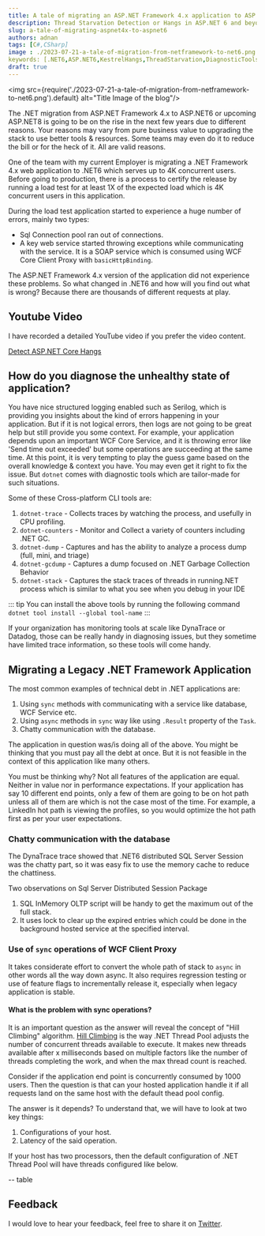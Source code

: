 ```yaml
---
title: A tale of migrating an ASP.NET Framework 4.x application to ASP.NET 6
description: Thread Starvation Detection or Hangs in ASP.NET 6 and beyond are tricky and require understanding of few concepts and tools. If you migrating an ASP.NET Framework 4.x application to .NET6+ and con not convert all paths to async then you should definitely keep reading.
slug: a-tale-of-migrating-aspnet4x-to-aspnet6
authors: adnan 
tags: [C#,CSharp]
image : ./2023-07-21-a-tale-of-migration-from-netframework-to-net6.png
keywords: [.NET6,ASP.NET6,KestrelHangs,ThreadStarvation,DiagnosticTools]
draft: true
---
```

<head>

<meta property="og:image:width" content="1200"/>
<meta property="og:image:height" content="670"/>  
<meta name="twitter:creator" content="@madnan_rafiq" />
</head>

<img src={require('./2023-07-21-a-tale-of-migration-from-netframework-to-net6.png').default} alt="Title Image of the blog"/>

The .NET migration from ASP.NET Framework 4.x to ASP.NET6 or upcoming ASP.NET8 is going
to be on the rise in the next few years due to different reasons. 
Your reasons may vary from pure business value to upgrading the stack to use better tools & resources.
Some teams may even do it to reduce the bill or for the heck of it.
All are valid reasons.

One of the team with my current Employer is migrating a .NET Framework 4.x web application to .NET6
which serves up to 4K concurrent users. 
Before going to production,
there is a process
to certify the release
by running a load test for at least 1X of the expected load which is 4K concurrent users in this application.

During the load test application started to experience a huge number of errors, mainly two types:
- Sql Connection pool ran out of connections.
- A key web service started throwing exceptions while communicating with the service. It is a SOAP service which is consumed using WCF Core Client Proxy with `basicHttpBinding`.

The ASP.NET Framework 4.x version of the application did not experience these problems.
So what changed in .NET6 and how will you find out what is wrong?
Because there are thousands of different requests at play.

## Youtube Video

I have recorded a detailed YouTube video if you prefer the video content.

[Detect ASP.NET Core Hangs](https://youtu.be/Fz6UfmqxuCM)

<!--truncate-->

## How do you diagnose the unhealthy state of application?

You have nice structured logging enabled such as Serilog,
which is providing you insights about the kind of errors happening in your application.
But if it is not logical errors, then logs are not going to be great help but still provide you some context.
For example, your application depends upon an important WCF Core Service,
and it is throwing error like 'Send time out exceeded' but some operations are succeeding at the same time.
At this point, it is very tempting to play the guess game based on the overall knowledge & context you have.
You may even get it right to fix the issue.
But `dotnet` comes with diagnostic tools which are tailor-made for such situations.

Some of these Cross-platform CLI tools are:

1. `dotnet-trace` - Collects traces by watching the process, and usefully in CPU profiling.
2. `dotnet-counters` - Monitor and Collect a variety of counters including .NET GC.
3. `dotnet-dump` - Captures and has the ability to analyze a process dump (full, mini, and triage)
4. `dotnet-gcdump` - Captures a dump focused on .NET Garbage Collection Behavior
5. `dotnet-stack` - Captures the stack traces of threads in running.NET process which is similar to what you see when you debug in your IDE

::: tip
You can install the above tools by running the following command `dotnet tool install --global tool-name`
::: 

If your organization has monitoring tools at scale like DynaTrace or Datadog,
those can be really handy in diagnosing issues,
but they sometime have limited trace information, so these tools will come handy.

## Migrating a Legacy .NET Framework Application

The most common examples of technical debt in .NET applications are:

1. Using `sync` methods with communicating with a service like database, WCF Service etc. 
2. Using `async` methods in `sync` way like using `.Result` property of the `Task`.
3. Chatty communication with the database. 

The application in question was/is doing all of the above.
You might be thinking that you must pay all the debt at once.
But it is not feasible in the context of this application like many others.

You must be thinking why?
Not all features of the application are equal.
Neither in value nor in performance expectations.
If your application has say 10 different end points,
 only a few of them are going to be on hot path unless all of them are which is not the case most of the time.
For example, a LinkedIn hot path is viewing the profiles,
so you would optimize the hot path first as per your user expectations. 

### Chatty communication with the database

The DynaTrace trace showed
that .NET6 distributed SQL Server Session was the chatty part, so it was easy fix
to use the memory cache to reduce the chattiness.

Two observations on Sql Server Distributed Session Package

1. SQL InMemory OLTP script will be handy to get the maximum out of the full stack.
2. It uses lock to clear up the expired entries which could be done in the background hosted service at the specified interval.

### Use of `sync` operations of WCF Client Proxy

It takes considerate effort to convert the whole path of stack to `async` in other words all the way down async.
It also requires regression testing or use of feature flags
to incrementally release it, especially when legacy application is stable.  

#### What is the problem with sync operations?
It is an important question as the answer will reveal the concept of "Hill Climbing" algorithm.
[Hill Climbing](https://github.com/dotnet/runtime/blob/main/src/libraries/System.Private.CoreLib/src/System/Threading/PortableThreadPool.HillClimbing.cs) is the way .NET Thread Pool adjusts the number of concurrent threads available to execute.
It makes new threads available after x milliseconds based on multiple factors like the number of threads
completing the work, and when the max thread count is reached.

Consider if the application end point is concurrently consumed by 1000 users.
Then the question is that can your hosted application handle it
if all requests land on the same host with the default thead pool config. 

The answer is it depends? To understand that, we will have to look at two key things:

1. Configurations of your host.
2. Latency of the said operation.

If your host has two processors,
then the default configuration of .NET Thread Pool will have threads configured like below.


-- table 





## Feedback
I would love to hear your feedback, feel free to share it on [Twitter](https://twitter.com/madnan_rafiq). 

